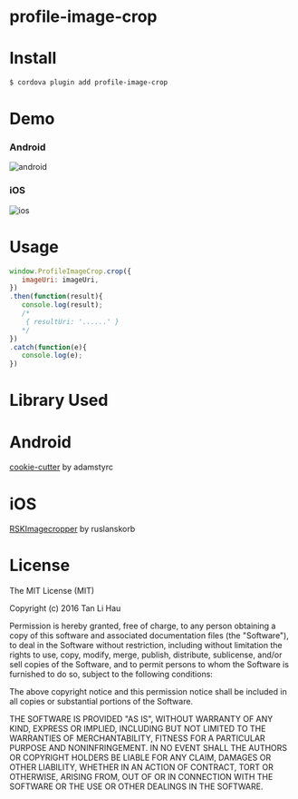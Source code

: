 # profile-image-crop

# Install

```bash
$ cordova plugin add profile-image-crop
```

# Demo

### Android

![android](https://github.com/tanhauhau/cordova-plugin-imagecrop/blob/master/demo/android.png?raw=true)

### iOS

![ios](https://github.com/tanhauhau/cordova-plugin-imagecrop/blob/master/demo/ios.png?raw=true)

# Usage

```javascript
window.ProfileImageCrop.crop({
   imageUri: imageUri,
})
.then(function(result){
   console.log(result);
   /*
    { resultUri: '......' }
   */
})
.catch(function(e){
   console.log(e);
})
```

# Library Used

# Android

[cookie-cutter](https://github.com/adamstyrc/cookie-cutter) by adamstyrc

# iOS

[RSKImagecropper](https://github.com/ruslanskorb/RSKImageCropper) by ruslanskorb

# License

The MIT License (MIT)

Copyright (c) 2016 Tan Li Hau

Permission is hereby granted, free of charge, to any person obtaining a copy
of this software and associated documentation files (the "Software"), to deal
in the Software without restriction, including without limitation the rights
to use, copy, modify, merge, publish, distribute, sublicense, and/or sell
copies of the Software, and to permit persons to whom the Software is
furnished to do so, subject to the following conditions:

The above copyright notice and this permission notice shall be included in all
copies or substantial portions of the Software.

THE SOFTWARE IS PROVIDED "AS IS", WITHOUT WARRANTY OF ANY KIND, EXPRESS OR
IMPLIED, INCLUDING BUT NOT LIMITED TO THE WARRANTIES OF MERCHANTABILITY,
FITNESS FOR A PARTICULAR PURPOSE AND NONINFRINGEMENT. IN NO EVENT SHALL THE
AUTHORS OR COPYRIGHT HOLDERS BE LIABLE FOR ANY CLAIM, DAMAGES OR OTHER
LIABILITY, WHETHER IN AN ACTION OF CONTRACT, TORT OR OTHERWISE, ARISING FROM,
OUT OF OR IN CONNECTION WITH THE SOFTWARE OR THE USE OR OTHER DEALINGS IN THE
SOFTWARE.
